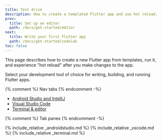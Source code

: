 ```yaml
---
title: Test drive
description: How to create a templated Flutter app and use hot reload.
prev:
  title: Set up an editor
  path: /docs/get-started/editor
next:
  title: Write your first Flutter app
  path: /docs/get-started/codelab
toc: false
---
```


This page describes how to create a new Flutter app from templates, run it,
and experience "hot reload" after you make changes to the app.

Select your development tool of choice for writing, building, and running
Flutter apps.

{% comment %} Nav tabs {% endcomment -%}
<ul class="nav nav-tabs" id="editor-setup" role="tablist">
  <li class="nav-item">
    <a class="nav-link active" id="androidstudio-tab" href="#androidstudio" role="tab" aria-controls="androidstudio" aria-selected="true">Android Studio and IntelliJ</a>
  </li>
  <li class="nav-item">
    <a class="nav-link" id="vscode-tab" href="#vscode" role="tab" aria-controls="vscode" aria-selected="false">Visual Studio Code</a>
  </li>
  <li class="nav-item">
    <a class="nav-link" id="terminal-tab" href="#terminal" role="tab" aria-controls="terminal" aria-selected="false">Terminal & editor</a>
  </li>
</ul>

{% comment %} Tab panes {% endcomment -%}
<div class="tab-content">
  {% include_relative _androidstudio.md %}
  {% include_relative _vscode.md %}
  {% include_relative _terminal.md %}
</div>



[Install]: /docs/get-started/install
[Main IntelliJ toolbar]: /assets/images/docs/tools/android-studio/main-toolbar.png
[Managing AVDs]: {{site.android-dev}}/studio/run/managing-avds
[Material Components]: {{site.material}}/guidelines
